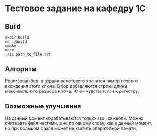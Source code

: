 # Тестовое задание на кафедру 1C

## Build
```
mkdir build
cd ./build
cmake ..
make
./1C path_to_file.txt
```

## Алгоритм
Реализован бор, в вершинах которого хранится номер первого вхождения этого ключа. В бор добавляются строки длины максимального размера ключа. Ключ чувствителен к регистру.

## Возможные улучшения
На данный момент обрабатываются только ascii символы. Можно считывать файл частями, а не по одному слову, как в данный момент, но при большом файле может не хватить оперативной памяти.